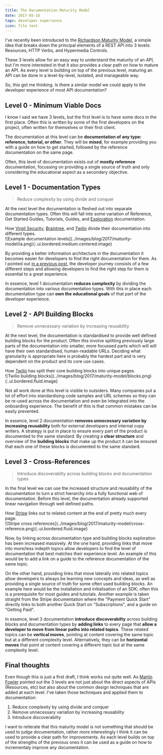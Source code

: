 ```yaml
---
title: The Documentation Maturity Model
date: 2017-05-16
tags: developer experience
icon: file text
---
```


I've recently been introduced to the [Richardson Maturity Model](https://martinfowler.com/articles/richardsonMaturityModel.html), a simple idea that breaks down the principal elements of a REST API into 3 levels: Resources, HTTP Verbs, and Hypermedia Controls.

These 3 levels allow for an easy way to understand the maturity of an API, but I'm more interested in that it also provides a clear path on how to mature an API. As every level is building on top of the previous level, maturing an API can be done in a level-by-level, isolated, and manageable way.

So, this got me thinking. Is there a similar model we could apply to the developer experience of most API documentation?

## Level 0 - Minimum Viable Docs

I know I said we have 3 levels, but the first level is to have some docs in the first place. Often this is written by some of the first developers on the project, often written for themselves or their first client.

The documentation at this level can be __documentation of any type: reference, tutorial, or other__. They will be __mixed__, for example providing you with a guide on how to get started, followed by the reference documentation on the same page.

Often, this level of documentation exists out of __mostly reference__ documentation, focussing on providing a single source of truth and only considering the educational aspect as a secondary objective.

## Level 1 - Documentation Types

>  Reduce complexity by using divide and conquer

At the next level the documentation is fleshed out into separate documentation types. Often this will fall into some variation of Reference, Get Started Guides, Tutorials, Guides, and [Exploration](/blog/2017/03/12/defining-the-developer-journey/) documentation.

<div class="ui segment" markdown='1'>
  <div class="ui bottom attached label">
    How <a href='https://developer.virgilsecurity.com/'>Virgil Security</a>, <a href='http://developer.braintreepayments.com'>Braintree</a>, and <a href='http://twilio.com/docs'>Twilio</a> divide their documentation into different types.
  </div>
  ![Example documentation levels](../images/blog/2017/maturity-model/ia.png){:.ui.bordered.medium.centered.image}
</div>


By providing a better information architecture in the documentation it becomes easier for developers to find the right documentation for them. As I pointed out [in a previous post](http://localhost:4567/blog/2017/05/15/api-documentation-maturity-model/), the developer journey consists of a few different steps and allowing developers to find the right step for them is essential to a great experience.

In essence, level 1 documentation __reduces complexity__ by dividing the documentation into various documentation types. With this in place each documentation type can __own the educational goals__ of that part of the developer experience.

## Level 2 - API Building Blocks

> Remove unnecessary variation by increasing reusability

At the next level, the documentation is standardised to provide well defined building blocks for the product. Often this involve splitting previously large parts of the documentation into smaller, more focussed parts which will will have their own standardised, human-readable URLs. Deciding what granularity is appropriate here is probably the hardest part and is very dependent on the product and its core use cases.

<div class="ui segment" markdown='1'>
  <div class="ui bottom attached label">
    How <a href='https://twilio.com/docs'>Twilio</a> has split their core building blocks into unique pages.
  </div>
  ![Twilio building blocks](../images/blog/2017/maturity-model/blocks.png){:.ui.bordered.fluid.image}
</div>

Not all work done at this level is visible to outsiders. Many companies put a lot of effort into standardising code samples and URL schemes so they can be re-used across the documentation and even be integrated into the onboarding experience. The benefit of this is that common mistakes can be easily prevented.

In essence, level 2 documentation __removes unnecessary variation by increasing reusability__ both for external developers and internal copy writers. A strategy is put in place to ensure every part of the product is documented to the same standard. By creating a __clear structure__ and overview of the __building blocks__ that make up the product it can be ensured that each one of these blocks is documented to the same standard.

## Level 3 - Cross-References

> Introduce discoverabilty across building blocks and documentation types

In the final level we can use the increased structure and reusability of the documentation to turn a strict hierarchy into a fully functional web of documentation. Before this level, the documentation already supported linear navigation through well defined paths.

<div class="ui segment" markdown='1'>
  <div class="ui bottom attached label">
    How <a href='https://stripe.com/docs/quickstart'>Stripe</a> links out to related content at the end of pretty much every page.
  </div>
  ![Stripe cross references](../images/blog/2017/maturity-model/cross-reference.png){:.ui.bordered.fluid.image}
</div>

Now, by linking across documentation type and building blocks exploration has been increased massively. At the one hand, providing links that move into more/less indepth topics allow developers to find the level of documentation that best matches their experience level. An example of this would be to add a link on a guide to the reference documentation of the same topic.

On the other hand, providing links that move laterally into related topics allow developers to always be learning new concepts and ideas, as well as providing a single source of truth for some often used building blocks. An example here would be the installation and initialisation of an SDK; often this is a prerequisite for most guides and tutorials. Another example is taken straight from the Stripe documentation where the "Payment Quick Start" directly links to both another Quick Start on "Subscriptions", and a guide on "Getting Paid".

In essence, level 3 documentation __introduce discoverabilty__ across building blocks and documentation types by __adding links__ to every page that __allow a developer to move from linear paths into related topics__. These related topics can be __vertical moves__, pointing at content covering the same topic but at a different complexity level. Alternatively, they can be __horizontal moves__ that point at content covering a different topic but at the same complexity level.

## Final thoughts

Even though this is just a first draft, I think works out quite well. As [Martin Fowler](https://martinfowler.com/articles/richardsonMaturityModel.html) pointed out the 3 levels are not just about the direct aspects of APIs (Resources, etc) but also about the common design techniques that are added at each level. I've taken those techniques and applied them to documentation:  

1. Reduce complexity by using divide and conquer
2. Remove unnecessary variation by increasing reusability
3. Introduce discoverabilty

I want to reiterate that this maturity model is not something that should be used to judge documentation, rather more interestingly I think it can be used to provide a clear path for improvements. As each level builds on top of the strengths of the previous ones it can be used as a guide on how to incrementaly improve any documentation.




